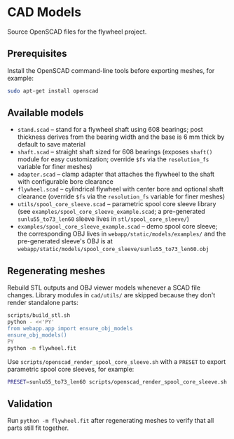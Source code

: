 # CAD Models

Source OpenSCAD files for the flywheel project.

## Prerequisites

Install the OpenSCAD command-line tools before exporting meshes, for example:

```bash
sudo apt-get install openscad
```

## Available models

- `stand.scad` – stand for a flywheel shaft using 608 bearings; post thickness
  derives from the bearing width and the base is 6 mm thick by default to save material
- `shaft.scad` – straight shaft sized for 608 bearings (exposes `shaft()` module for easy
  customization; override `$fs` via the `resolution_fs` variable for finer meshes)
- `adapter.scad` – clamp adapter that attaches the flywheel to the shaft with configurable
  bore clearance
- `flywheel.scad` – cylindrical flywheel with center bore and optional shaft clearance
  (override `$fs` via the `resolution_fs` variable for finer meshes)
- `utils/spool_core_sleeve.scad` – parametric spool core sleeve library
  (see `examples/spool_core_sleeve_example.scad`; a pre-generated
  `sunlu55_to73_len60` sleeve lives in `stl/spool_core_sleeve/`)
- `examples/spool_core_sleeve_example.scad` – demo spool core sleeve; the
  corresponding OBJ lives in `webapp/static/models/examples/` and the
  pre-generated sleeve's OBJ is at
  `webapp/static/models/spool_core_sleeve/sunlu55_to73_len60.obj`

## Regenerating meshes

Rebuild STL outputs and OBJ viewer models whenever a SCAD file changes. Library
modules in `cad/utils/` are skipped because they don't render standalone parts:

```bash
scripts/build_stl.sh
python - <<'PY'
from webapp.app import ensure_obj_models
ensure_obj_models()
PY
python -m flywheel.fit
```

Use `scripts/openscad_render_spool_core_sleeve.sh` with a `PRESET` to export
parametric spool core sleeves, for example:

```bash
PRESET=sunlu55_to73_len60 scripts/openscad_render_spool_core_sleeve.sh
```

## Validation

Run `python -m flywheel.fit` after regenerating meshes to verify that all parts
still fit together.
